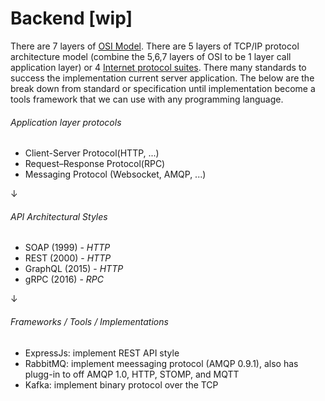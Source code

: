 # Backend [wip]

There are 7 layers of [OSI Model](https://en.wikipedia.org/wiki/OSI_model). There are 5 layers of TCP/IP protocol architecture model (combine the 5,6,7 layers of OSI to be 1 layer call application layer) or 4 [Internet protocol suites](https://en.wikipedia.org/wiki/Internet_protocol_suite).
There many standards to success the implementation current server application. The below are the break down from standard or specification until implementation become a tools
framework that we can use with any programming language.

###### Application layer protocols
  - Client-Server Protocol(HTTP, ...)
  - Request–Response Protocol(RPC)
  - Messaging Protocol (Websocket, AMQP, ...)

↓

###### API Architectural Styles
  - SOAP (1999) - _HTTP_
  - REST (2000) - _HTTP_
  - GraphQL (2015) - _HTTP_
  - gRPC (2016) - _RPC_

↓

###### Frameworks / Tools / Implementations
  - ExpressJs: implement REST API style
  - RabbitMQ: implement meessaging protocol (AMQP 0.9.1), also has plugg-in to off AMQP 1.0, HTTP, STOMP, and MQTT
  - Kafka: implement binary protocol over the TCP
